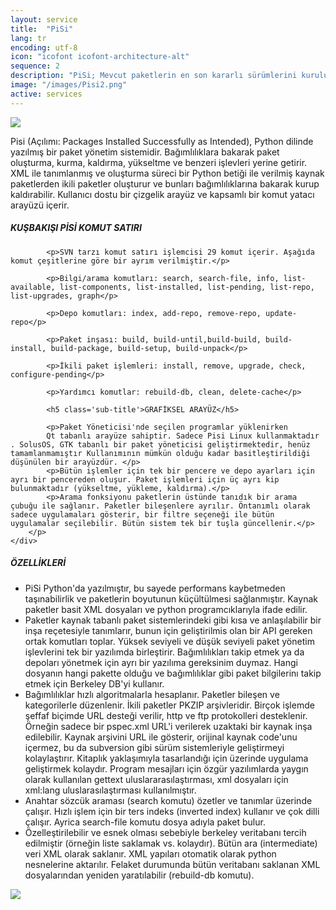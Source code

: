 ```yaml
---
layout: service
title:  "PiSi"
lang: tr
encoding: utf-8
icon: "icofont icofont-architecture-alt"
sequence: 2
description: "PiSi; Mevcut paketlerin en son kararlı sürümlerini kurulumdan sonra ofis yazılımı, İnternet gezgini gibi gerekli tüm programları sağlar."
image: "/images/Pisi2.png"
active: services
---
```


<div class='col-xs-12'>
    <img class='img-border' src="{{ '/images/Pisi-logo.png' }}" />
</div>

<div class='col-lg-6 col-md-6 col-sm-12 col-xs-12'>
    <div class='form-group'>
        <p>        
			Pisi (Açılımı: Packages Installed Successfully as Intended), Python dilinde yazılmış bir paket yönetim sistemidir. Bağımlılıklara bakarak paket oluşturma, kurma, kaldırma, yükseltme ve benzeri işlevleri yerine getirir. XML ile tanımlanmış ve oluşturma süreci bir Python betiği ile verilmiş kaynak paketlerden ikili paketler oluşturur ve bunları bağımlılıklarına bakarak kurup kaldırabilir. Kullanıcı dostu bir çizgelik arayüz ve kapsamlı bir komut yatacı arayüzü içerir.
			<h5 class='sub-title'>KUŞBAKIŞI PİSİ KOMUT SATIRI</h5>
			
            <p>SVN tarzı komut satırı işlemcisi 29 komut içerir. Aşağıda komut çeşitlerine göre bir ayrım verilmiştir.</p>

            <p>Bilgi/arama komutları: search, search-file, info, list-available, list-components, list-installed, list-pending, list-repo, list-upgrades, graph</p>

            <p>Depo komutları: index, add-repo, remove-repo, update-repo</p>

            <p>Paket inşası: build, build-until,build-build, build-install, build-package, build-setup, build-unpack</p>

            <p>İkili paket işlemleri: install, remove, upgrade, check, configure-pending</p>

            <p>Yardımcı komutlar: rebuild-db, clean, delete-cache</p>

            <h5 class='sub-title'>GRAFİKSEL ARAYÜZ</h5>
            
            <p>Paket Yöneticisi'nde seçilen programlar yüklenirken
            Qt tabanlı arayüze sahiptir. Sadece Pisi Linux kullanmaktadır . SolusOS, GTK tabanlı bir paket yöneticisi geliştirmektedir, henüz tamamlanmamıştır Kullanımının mümkün olduğu kadar basitleştirildiği düşünülen bir arayüzdür. </p>
            <p>Bütün işlemler için tek bir pencere ve depo ayarları için ayrı bir pencereden oluşur. Paket işlemleri için üç ayrı kip bulunmaktadır (yükseltme, yükleme, kaldırma).</p> 
            <p>Arama fonksiyonu paketlerin üstünde tanıdık bir arama çubuğu ile sağlanır. Paketler bileşenlere ayrılır. Öntanımlı olarak sadece uygulamaları gösterir, bir filtre seçeneği ile bütün uygulamalar seçilebilir. Bütün sistem tek bir tuşla güncellenir.</p>
        </p>
    </div>
</div>

<div class='col-lg-6 col-md-6 col-sm-12 col-xs-12 service-content'>    
    <div class='form-group'>
        <h5 class='sub-title'>
            ÖZELLİKLERİ
        </h5>
        <p>
        </p>
		<ul class='list-unstyled list-primary'>
            <li>
                <i class="fa fa-check" aria-hidden="true"></i> PiSi Python'da yazılmıştır, bu sayede performans kaybetmeden taşınabilirlik ve paketlerin boyutunun küçültülmesi sağlanmıştır. Kaynak paketler basit XML dosyaları ve python programcıklarıyla ifade edilir.
            </li>
            <li>
                <i class="fa fa-check" aria-hidden="true"></i> Paketler kaynak tabanlı paket sistemlerindeki gibi kısa ve anlaşılabilir bir inşa reçetesiyle tanımlarır, bunun için geliştirilmis olan bir API gereken ortak komutları toplar. Yüksek seviyeli ve düşük seviyeli paket yönetim işlevlerini tek bir yazılımda birleştirir. Bağımlılıkları takip etmek ya da depoları yönetmek için ayrı bir yazılıma gereksinim duymaz. Hangi dosyanın hangi pakette olduğu ve bağımlılıklar gibi paket bilgilerinı takip etmek için Berkeley DB'yi kullanır.
            </li>
            <li>
                <i class="fa fa-check" aria-hidden="true"></i> Bağımlılıklar hızlı algoritmalarla hesaplanır. Paketler bileşen ve kategorilerle düzenlenir. İkili paketler PKZIP arşivleridir. Birçok işlemde şeffaf biçimde URL desteği verilir, http ve ftp protokolleri desteklenir. Örneğin sadece bir pspec.xml URL'i verilerek uzaktaki bir kaynak inşa edilebilir. Kaynak arşivini URL ile gösterir, orijinal kaynak code'unu içermez, bu da subversion gibi sürüm sistemleriyle geliştirmeyi kolaylaştırır. Kitaplık yaklaşımıyla tasarlandığı için üzerinde uygulama geliştirmek kolaydır. Program mesajları için özgür yazılımlarda yaygın olarak kullanılan gettext uluslararasılaştırması, xml dosyaları için xml:lang uluslarasılaştırması kullanılmıştır.
            </li>
            <li>
                <i class="fa fa-check" aria-hidden="true"></i> Anahtar sözcük araması (search komutu) özetler ve tanımlar üzerinde çalışır. Hızlı işlem için bir ters indeks (inverted index) kullanır ve çok dilli çalışır. Ayrica search-file komutu dosya adıyla paket bulur.
            </li>
            <li>
                <i class="fa fa-check" aria-hidden="true"></i> Özelleştirilebilir ve esnek olması sebebiyle berkeley veritabanı tercih edilmiştir (örneğin liste saklamak vs. kolaydır). Bütün ara (intermediate) veri XML olarak saklanır. XML yapıları otomatik olarak python nesnelerine aktarılır. Felaket durumunda bütün veritabanı saklanan XML dosyalarından yeniden yaratılabilir (rebuild-db komutu).
            </li>           
		</ul>
    </div>
</div>
<div class='col-xs-12'>
    <img class='img-border' src="{{ '/images/Pisi_Paket-1.png' }}" />
</div>
<div class='clearfix'></div>
